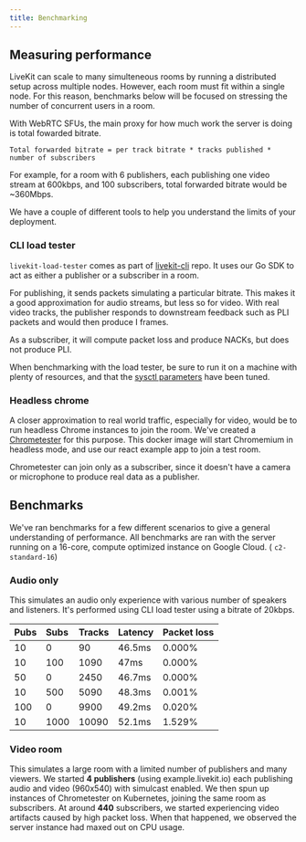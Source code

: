 ```yaml
---
title: Benchmarking
---
```


## Measuring performance

LiveKit can scale to many simulteneous rooms by running a distributed setup across multiple nodes. However, each room must fit within a single node. For this reason, benchmarks below will be focused on stressing the number of concurrent users in a room.

With WebRTC SFUs, the main proxy for how much work the server is doing is total fowarded bitrate.

```
Total forwarded bitrate = per track bitrate * tracks published * number of subscribers
```

For example, for a room with 6 publishers, each publishing one video stream at 600kbps, and 100 subscribers, total forwarded bitrate would be ~360Mbps.

We have a couple of different tools to help you understand the limits of your deployment.

### CLI load tester

`livekit-load-tester` comes as part of [livekit-cli](https://github.com/livekit/livekit-cli) repo. It uses our Go SDK to act as either a publisher or a subscriber in a room.

For publishing, it sends packets simulating a particular bitrate. This makes it a good approximation for audio streams, but less so for video. With real video tracks, the publisher responds to downstream feedback such as PLI packets and would then produce I frames.

As a subscriber, it will compute packet loss and produce NACKs, but does not produce PLI.

When benchmarking with the load tester, be sure to run it on a machine with plenty of resources, and that the [sysctl parameters](/deploy/test-monitor#performancetuning) have been tuned.

### Headless chrome

A closer approximation to real world traffic, especially for video, would be to run headless Chrome instances to join the room. We've created a [Chrometester](https://github.com/livekit/chrometester) for this purpose. This docker image will start Chromemium in headless mode, and use our react example app to join a test room.

Chrometester can join only as a subscriber, since it doesn't have a camera or microphone to produce real data as a publisher.

## Benchmarks

We've ran benchmarks for a few different scenarios to give a general understanding of performance. All benchmarks are ran with the server running on a 16-core, compute optimized instance on Google Cloud. ( `c2-standard-16`)

### Audio only

This simulates an audio only experience with various number of speakers and listeners. It's performed using CLI load tester using a bitrate of 20kbps.

| Pubs | Subs | Tracks | Latency | Packet loss |
| :--- | :--- | :----- | :------ | :---------- |
| 10   | 0    | 90     | 46.5ms  | 0.000%      |
| 10   | 100  | 1090   | 47ms    | 0.000%      |
| 50   | 0    | 2450   | 46.7ms  | 0.000%      |
| 10   | 500  | 5090   | 48.3ms  | 0.001%      |
| 100  | 0    | 9900   | 49.2ms  | 0.020%      |
| 10   | 1000 | 10090  | 52.1ms  | 1.529%      |

### Video room

This simulates a large room with a limited number of publishers and many viewers. We started **4 publishers** (using example.livekit.io) each publishing audio and video (960x540) with simulcast enabled. We then spun up instances of Chrometester on Kubernetes, joining the same room as subscribers. At around **440** subscribers, we started experiencing video artifacts caused by high packet loss. When that happened, we observed the server instance had maxed out on CPU usage.
